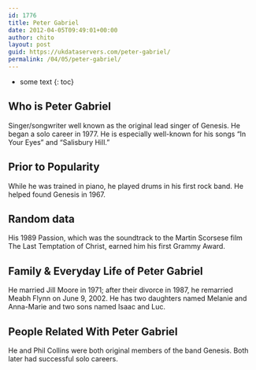 ```yaml
---
id: 1776
title: Peter Gabriel
date: 2012-04-05T09:49:01+00:00
author: chito
layout: post
guid: https://ukdataservers.com/peter-gabriel/
permalink: /04/05/peter-gabriel/
---
```


* some text
{: toc}
          
          
## Who is  Peter Gabriel
                  
                  
                  
Singer/songwriter well known as the original lead singer of Genesis. He began a solo career in 1977. He is especially well-known for his songs &#8220;In Your Eyes&#8221; and &#8220;Salisbury Hill.&#8221;
                  
                
                
                
## Prior to Popularity 
                  
                  
                  
While he was trained in piano, he played drums in his first rock band. He helped found Genesis in 1967.
                  
                
                
                
## Random data 
                  
                  
                  
His 1989 Passion, which was the soundtrack to the Martin Scorsese film The Last Temptation of Christ, earned him his first Grammy Award.
                  
                
                
                
## Family & Everyday Life of Peter Gabriel
                  
                  
                  
He married Jill Moore in 1971; after their divorce in 1987, he remarried Meabh Flynn on June 9, 2002. He has two daughters named Melanie and Anna-Marie and two sons named Isaac and Luc.
                  
                
                
                
## People Related With  Peter Gabriel
                  
                  
                  
He and Phil Collins were both original members of the band Genesis. Both later had successful solo careers.
                  
                
              
            
          
          
          
    
    
  
